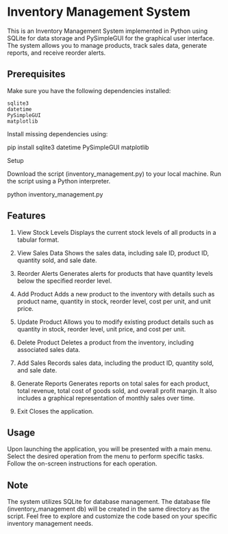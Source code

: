 # Inventory Management System

This is an Inventory Management System implemented in Python using SQLite for data storage and PySimpleGUI for the graphical user interface. The system allows you to manage products, track sales data, generate reports, and receive reorder alerts.

## Prerequisites
Make sure you have the following dependencies installed:

    sqlite3
    datetime
    PySimpleGUI
    matplotlib

Install missing dependencies using:

pip install sqlite3 datetime PySimpleGUI matplotlib

Setup

Download the script (inventory_management.py) to your local machine.
Run the script using a Python interpreter.

python inventory_management.py

## Features
1. View Stock Levels
Displays the current stock levels of all products in a tabular format.

2. View Sales Data
Shows the sales data, including sale ID, product ID, quantity sold, and sale date.

3. Reorder Alerts
Generates alerts for products that have quantity levels below the specified reorder level.

4. Add Product
Adds a new product to the inventory with details such as product name, quantity in stock, reorder level, cost per unit, and unit price.

5. Update Product
Allows you to modify existing product details such as quantity in stock, reorder level, unit price, and cost per unit.

6. Delete Product
Deletes a product from the inventory, including associated sales data.

7. Add Sales
Records sales data, including the product ID, quantity sold, and sale date.

8. Generate Reports
Generates reports on total sales for each product, total revenue, total cost of goods sold, and overall profit margin. It also includes a graphical representation of monthly sales over time.

9. Exit
Closes the application.

## Usage

Upon launching the application, you will be presented with a main menu.
Select the desired operation from the menu to perform specific tasks.
Follow the on-screen instructions for each operation.

## Note

The system utilizes SQLite for database management. The database file (inventory_management db) will be created in the same directory as the script.
Feel free to explore and customize the code based on your specific inventory management needs.
